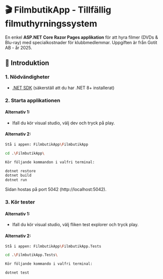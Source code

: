﻿# 🎬 FilmbutikApp - Tillfällig filmuthyrningssystem

En enkel **ASP.NET Core Razor Pages applikation** för att hyra filmer (DVDs & Blu-ray) med specialkostnader för klubbmedlemmar.
Uppgiften är från Gotit AB - år 2025.

## 🚀 Introduktion

### **1️. Nödvändigheter**
- [.NET SDK](https://dotnet.microsoft.com/download) (säkerställ att du har .NET 8+ installerat)

### **2️. Starta applikationen**

#### **Alternativ 1:**

* Ifall du kör visual studio, välj dev och tryck på play.


#### **Alternativ 2:**
```sh
Stå i appen: FilmbutikApp\FilmbutikApp

cd .\FilmbutikApp\

Kör följande kommandon i valfri terminal:

dotnet restore
dotnet build
dotnet run
```

Sidan hostas på port 5042 (http://localhost:5042).


### **3. Kör tester**

#### **Alternativ 1:**

* Ifall du kör visual studio, välj fliken test explorer och tryck play.


#### **Alternativ 2:**
```sh
Stå i appen: FilmbutikApp\FilmbutikApp.Tests

cd .\FilmbutikApp.Tests\

Kör följande kommando i valfri terminal:

dotnet test
```